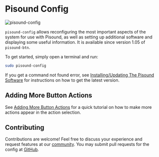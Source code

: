 # Pisound Config
![pisound-config](https://raw.githubusercontent.com/wiki/BlokasLabs/pisound-docs/images/pisound-config.png)

`pisound-config` allows reconfiguring the most important aspects of the system for use with Pisound, as well as setting up additional software and displaying some useful information. It is available since version 1.05 of `pisound-btn`.

To get started, simply open a terminal and run:

```bash
sudo pisound-config
```

If you get a command not found error, see [Installing/Updating The Pisound Software](software#installingupdating-the-pisound-software) for instructions on how to get the latest version.

## Adding More Button Actions

See [Adding More Button Actions](the-button#adding-more-button-actions) for a quick tutorial on how to make more actions appear in the action selection.


## Contributing

Contributions are welcome! Feel free to discuss your experience and request features at our [community](https://community.blokas.io/). You may submit pull requests for the config at [GitHub](https://github.com/BlokasLabs/pisound).
